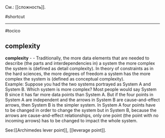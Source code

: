 См.: [[сложность]].

#shortcut




<hr/>

#tocico

## complexity

<b>complexity</b> -  - Traditionally, the more data elements  that are needed to describe (the parts and interdependencies in) a system the more complex the system is (defined as detail complexity).  In theory of constraints as in the hard sciences, the more degrees of freedom a system has the more complex the system is (defined as conceptual complexity).  
Example: Suppose you had the two systems portrayed as System A and System B.  Which system is more complex?  Most people would say System B since it has far more data points than System A.  But if the four points in System A are independent and the arrows in System B are cause-and-effect arrows, then System B is the simpler system.  In System A four points have to be changed in order to change the system but in System B, because the arrows are cause-and-effect relationships, only one point (the point with no incoming arrows) has to be changed to impact the whole system.  
 



See:[[Archimedes lever point]], [[leverage point]].
